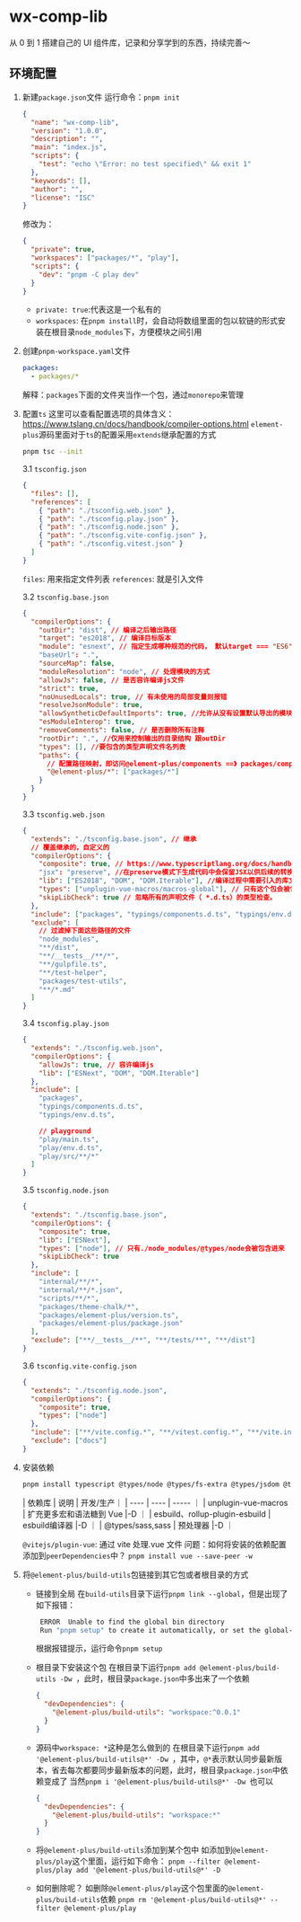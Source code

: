 # wx-comp-lib

从 0 到 1 搭建自己的 UI 组件库，记录和分享学到的东西，持续完善～

## 环境配置

1.  新建`package.json`文件
    运行命令：`pnpm init`

    ```json
    {
      "name": "wx-comp-lib",
      "version": "1.0.0",
      "description": "",
      "main": "index.js",
      "scripts": {
        "test": "echo \"Error: no test specified\" && exit 1"
      },
      "keywords": [],
      "author": "",
      "license": "ISC"
    }
    ```

    修改为：

    ```json
    {
      "private": true,
      "workspaces": ["packages/*", "play"],
      "scripts": {
        "dev": "pnpm -C play dev"
      }
    }
    ```

    - `private: true`:代表这是一个私有的
    - `workspaces`: 在`pnpm install`时，会自动将数组里面的包以软链的形式安装在根目录`node_modules`下，方便模块之间引用

2.  创建`pnpm-workspace.yaml`文件

    ```yaml
    packages:
      - packages/*
    ```

    解释：`packages`下面的文件夹当作一个包，通过`monorepo`来管理

3.  配置`ts`
    这里可以查看配置选项的具体含义：https://www.tslang.cn/docs/handbook/compiler-options.html
    `element-plus`源码里面对于`ts`的配置采用`extends`继承配置的方式

    ```sh
    pnpm tsc --init
    ```

    3.1 `tsconfig.json`

    ```json
    {
      "files": [],
      "references": [
        { "path": "./tsconfig.web.json" },
        { "path": "./tsconfig.play.json" },
        { "path": "./tsconfig.node.json" },
        { "path": "./tsconfig.vite-config.json" },
        { "path": "./tsconfig.vitest.json" }
      ]
    }
    ```

    `files`: 用来指定文件列表
    `references`: 就是引入文件

    3.2 `tsconfig.base.json`

    ```json
    {
      "compilerOptions": {
        "outDir": "dist", // 编译之后输出路径
        "target": "es2018", // 编译目标版本
        "module": "esnext", // 指定生成哪种规范的代码， 默认target === "ES6" ? "ES6" : "commonjs"
        "baseUrl": ".",
        "sourceMap": false,
        "moduleResolution": "node", // 处理模块的方式
        "allowJs": false, // 是否容许编译js文件
        "strict": true,
        "noUnusedLocals": true, // 有未使用的局部变量则报错
        "resolveJsonModule": true,
        "allowSyntheticDefaultImports": true, //允许从没有设置默认导出的模块中默认导入
        "esModuleInterop": true,
        "removeComments": false, // 是否删除所有注释
        "rootDir": ".", //仅用来控制输出的目录结构 跟outDir
        "types": [], //要包含的类型声明文件名列表
        "paths": {
          // 配置路径映射，即访问@element-plus/components ==》 packages/components
          "@element-plus/*": ["packages/*"]
        }
      }
    }
    ```

    3.3 `tsconfig.web.json`

    ```json
    {
      "extends": "./tsconfig.base.json", // 继承
      // 覆盖继承的，自定义的
      "compilerOptions": {
        "composite": true, // https://www.typescriptlang.org/docs/handbook/project-references.html#composite
        "jsx": "preserve", //在preserve模式下生成代码中会保留JSX以供后续的转换操作使用（比如：Babel）。 另外，输出文件会带有.jsx扩展名
        "lib": ["ES2018", "DOM", "DOM.Iterable"], //编译过程中需要引入的库文件的列表
        "types": ["unplugin-vue-macros/macros-global"], // 只有这个包会被包含进来 ./node_modules/@types/unplugin-vue-macros/macros-global
        "skipLibCheck": true // 忽略所有的声明文件（ *.d.ts）的类型检查。
      },
      "include": ["packages", "typings/components.d.ts", "typings/env.d.ts"],
      "exclude": [
        // 过滤掉下面这些路径的文件
        "node_modules",
        "**/dist",
        "**/__tests__/**/*",
        "**/gulpfile.ts",
        "**/test-helper",
        "packages/test-utils",
        "**/*.md"
      ]
    }
    ```

    3.4 `tsconfig.play.json`

    ```json
    {
      "extends": "./tsconfig.web.json",
      "compilerOptions": {
        "allowJs": true, // 容许编译js
        "lib": ["ESNext", "DOM", "DOM.Iterable"]
      },
      "include": [
        "packages",
        "typings/components.d.ts",
        "typings/env.d.ts",

        // playground
        "play/main.ts",
        "play/env.d.ts",
        "play/src/**/*"
      ]
    }
    ```

    3.5 `tsconfig.node.json`

    ```json
    {
      "extends": "./tsconfig.base.json",
      "compilerOptions": {
        "composite": true,
        "lib": ["ESNext"],
        "types": ["node"], // 只有./node_modules/@types/node会被包含进来
        "skipLibCheck": true
      },
      "include": [
        "internal/**/*",
        "internal/**/*.json",
        "scripts/**/*",
        "packages/theme-chalk/*",
        "packages/element-plus/version.ts",
        "packages/element-plus/package.json"
      ],
      "exclude": ["**/__tests__/**", "**/tests/**", "**/dist"]
    }
    ```

    3.6 `tsconfig.vite-config.json`

    ```json
    {
      "extends": "./tsconfig.node.json",
      "compilerOptions": {
        "composite": true,
        "types": ["node"]
      },
      "include": ["**/vite.config.*", "**/vitest.config.*", "**/vite.init.*"],
      "exclude": ["docs"]
    }
    ```

4.  安装依赖

    ```sh
    pnpm install typescript @types/node @types/fs-extra @types/jsdom @types/sass @vitejs/plugin-vue -D -W
    ```

    | 依赖库 | 说明 | 开发/生产｜
    | ---- | ---- | ----- ｜
    | unplugin-vue-macros | 扩充更多宏和语法糖到 Vue |-D ｜
    | esbuild、rollup-plugin-esbuild | esbuild编译器 |-D ｜
    | @types/sass,sass | 预处理器 |-D ｜

    `@vitejs/plugin-vue`: 通过 vite 处理.vue 文件
    问题：如何将安装的依赖配置添加到`peerDependencies`中？
    `pnpm install vue --save-peer -w`

5.  将`@element-plus/build-utils`包链接到其它包或者根目录的方式

    - 链接到全局
      在`build-utils`目录下运行`pnpm link --global`，但是出现了如下报错：

      ```sh
       ERROR  Unable to find the global bin directory
       Run "pnpm setup" to create it automatically, or set the global-bin-dir setting, or the PNPM_HOME env variable. The global bin directory should be in the PATH.
      ```

      根据报错提示，运行命令`pnpm setup`

    - 根目录下安装这个包
      在根目录下运行`pnpm add @element-plus/build-utils -Dw `，此时，根目录`package.json`中多出来了一个依赖

      ```json
      {
        "devDependencies": {
          "@element-plus/build-utils": "workspace:^0.0.1"
        }
      }
      ```

    - 源码中`workspace: *`这种是怎么做到的
      在根目录下运行`pnpm add '@element-plus/build-utils@*' -Dw `，其中，`@*`表示默认同步最新版本，省去每次都要同步最新版本的问题，此时，根目录`package.json`中依赖变成了
      当然`pnpm i '@element-plus/build-utils@*' -Dw `也可以
      ```json
      {
        "devDependencies": {
          "@element-plus/build-utils": "workspace:*"
        }
      }
      ```
    - 将`@element-plus/build-utils`添加到某个包中
      如添加到`@element-plus/play`这个里面，运行如下命令：
      `pnpm --filter @element-plus/play add '@element-plus/build-utils@*' -D`

    - 如何删除呢？
      如删除`@element-plus/play`这个包里面的`@element-plus/build-utils`依赖
      `pnpm rm '@element-plus/build-utils@*' --filter @element-plus/play`
